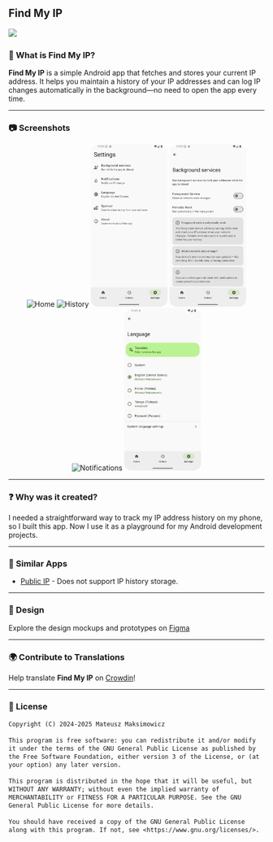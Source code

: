 ## Find My IP

[<img src="https://fdroid.gitlab.io/artwork/badge/get-it-on.png" height="75">](https://f-droid.org/repository/browse/?fdid=com.maksimowiczm.findmyip)

### 📌 What is Find My IP?

**Find My IP** is a simple Android app that fetches and stores your current IP address. It helps you
maintain a history of your IP addresses and can log IP changes automatically in the background—no
need to open the app every time.

---

### 📷 Screenshots

<div align="center">
    <img src="./metadata/en-US/images/phoneScreenshots/4_100.png" width="30%" alt="Home"/>
    <img src="./metadata/en-US/images/phoneScreenshots/4_200.png" width="30%" alt="History"/>
    <img src="./metadata/en-US/images/phoneScreenshots/4_300.png" width="30%" alt="Settings"/>
    <img src="./metadata/en-US/images/phoneScreenshots/4_400.png" width="30%" alt="Background services"/>
    <img src="./metadata/en-US/images/phoneScreenshots/4_500.png" width="30%" alt="Notifications"/>
    <img src="./metadata/en-US/images/phoneScreenshots/4_600.png" width="30%" alt="Language"/>
</div>

---

### ❓ Why was it created?

I needed a straightforward way to track my IP address history on my phone, so I built this app. Now
I use it as a playground for my Android development projects.

---

### 🔄 Similar Apps

- [Public IP](https://github.com/guildem/publicip-android) - Does not support IP history storage.

---

### 🎨 Design

Explore the design mockups and prototypes
on [Figma](https://www.figma.com/design/BDNLirxKWIx8BljIWhEz6B/Find-my-IP-4?node-id=108-1005&t=rrTgk4k8pJWFqO4L-1)

---

### 🌍 Contribute to Translations

Help translate **Find My IP** on [Crowdin](https://crowdin.com/project/find-my-ip)!

---

### 📜 License

```
Copyright (C) 2024-2025 Mateusz Maksimowicz

This program is free software: you can redistribute it and/or modify it under the terms of the GNU General Public License as published by the Free Software Foundation, either version 3 of the License, or (at your option) any later version.

This program is distributed in the hope that it will be useful, but WITHOUT ANY WARRANTY; without even the implied warranty of MERCHANTABILITY or FITNESS FOR A PARTICULAR PURPOSE. See the GNU General Public License for more details.

You should have received a copy of the GNU General Public License along with this program. If not, see <https://www.gnu.org/licenses/>.
```
